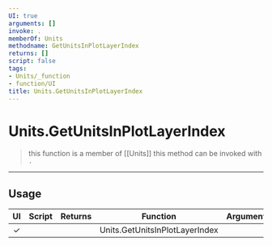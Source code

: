 ```yaml
---
UI: true
arguments: []
invoke: .
memberOf: Units
methodname: GetUnitsInPlotLayerIndex
returns: []
script: false
tags:
- Units/_function
- function/UI
title: Units.GetUnitsInPlotLayerIndex
---
```

# Units.GetUnitsInPlotLayerIndex
> this function is a member of [[Units]]
> this method can be invoked with `.`
-----
## Usage
|  UI | Script | Returns | Function | Arguments |
|:---:|:------:|-------:|:--------:|:---------|
|✓| ||Units.GetUnitsInPlotLayerIndex||
